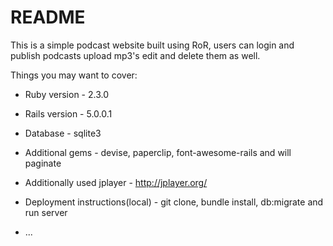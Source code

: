 # README

This is a simple podcast website built using RoR, users can login and publish podcasts upload mp3's edit and delete them as well.

Things you may want to cover:

* Ruby version - 2.3.0

* Rails version - 5.0.0.1

* Database - sqlite3

* Additional gems - devise, paperclip, font-awesome-rails and will paginate

* Additionally used jplayer - http://jplayer.org/

* Deployment instructions(local) - git clone, bundle install, db:migrate and run server

* ...
